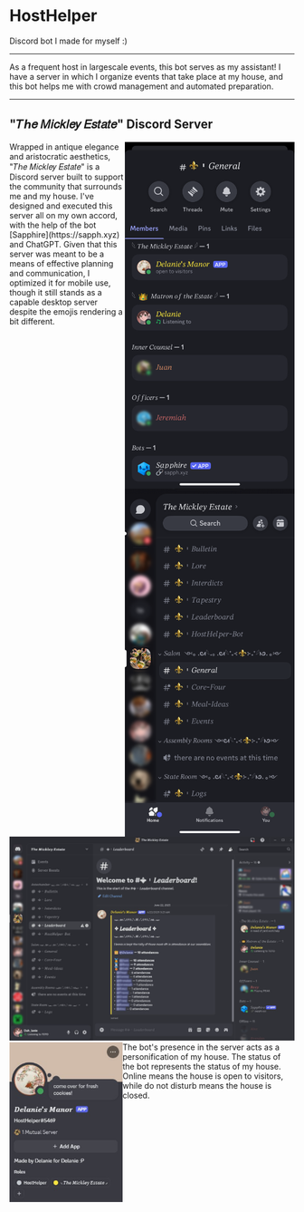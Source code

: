 # HostHelper
Discord bot I made for myself :)

---
As a frequent host in largescale events, this bot serves as my assistant! I have a server in which I organize events that take place at my house, and this bot helps me with crowd management and automated preparation.

---
## "𝑇ℎ𝑒 𝑀𝑖𝑐𝑘𝑙𝑒𝑦 𝐸𝑠𝑡𝑎𝑡𝑒" Discord Server

<img src=MobileMembers.png alt=Discord Server Screenshot width=300 align=right>
<img src=MobileMain.png alt=Discord Server Screenshot width=300 align=right>
Wrapped in antique elegance and aristocratic aesthetics, "𝑇ℎ𝑒 𝑀𝑖𝑐𝑘𝑙𝑒𝑦 𝐸𝑠𝑡𝑎𝑡𝑒" is a Discord server built to support the community that surrounds me and my house. I've designed and executed this server all on my own accord, with the help of the bot [Sapphire](https://sapph.xyz) and ChatGPT. Given that this server was meant to be a means of effective planning and communication, I optimized it for mobile use, though it still stands as a capable desktop server despite the emojis rendering a bit different. 

<img src=Leaderboard.png alt=Discord Server Screenshot width=1050>

<img src=Profile.jpg alt=Discord Server Screenshot width=200 align=left>
The bot's presence in the server acts as a personification of my house. The status of the bot represents the status of my house. Online means the house is open to visitors, while do not disturb means the house is closed. 

